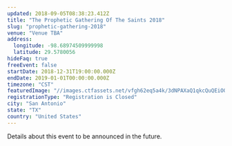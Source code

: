 ```yaml
---
updated: 2018-09-05T08:38:23.412Z
title: "The Prophetic Gathering Of The Saints 2018"
slug: "prophetic-gathering-2018"
venue: "Venue TBA"
address:
  longitude: -98.68974509999998
  latitude: 29.5780056
hideFaq: true
freeEvent: false
startDate: 2018-12-31T19:00:00.000Z
endDate: 2019-01-01T00:00:00.000Z
timezone: "CST"
featuredImage: "//images.ctfassets.net/vfgh62eq5a4k/3dNPAXaQ1qkcQuQEiOQs4S/7688f01fa99d7d62dd2dffa6fcb13928/ray-hennessy-299620-unsplash__1_.jpg"
registrationType: "Registration is Closed"
city: "San Antonio"
state: "TX"
country: "United States"
---
```

Details about this event to be announced in the future.
